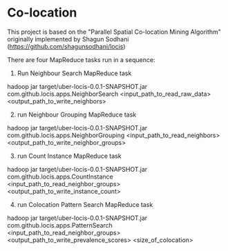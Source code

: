 # Co-location

This project is based on the "Parallel Spatial Co-location Mining Algorithm" originally implemented by Shagun Sodhani (https://github.com/shagunsodhani/locis)

There are four MapReduce tasks run in a sequence: 

1. Run Neighbour Search MapReduce task

hadoop jar target/uber-locis-0.0.1-SNAPSHOT.jar com.github.locis.apps.NeighborSearch <input_path_to_read_raw_data> <output_path_to_write_neighbors>

2. run Neighbour Grouping MapReduce task

hadoop jar target/uber-locis-0.0.1-SNAPSHOT.jar com.github.locis.apps.NeighborGrouping <input_path_to_read_neighbors> <output_path_to_write_neighbor_groups>

3. run Count Instance MapReduce task

hadoop jar target/uber-locis-0.0.1-SNAPSHOT.jar com.github.locis.apps.CountInstance <input_path_to_read_neighbor_groups> <output_path_to_write_instance_count>

4. run Colocation Pattern Search MapReduce task

hadoop jar target/uber-locis-0.0.1-SNAPSHOT.jar com.github.locis.apps.PatternSearch <input_path_to_read_neighbor_groups> <output_path_to_write_prevalence_scores> <size_of_colocation>

